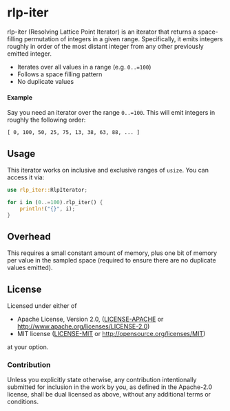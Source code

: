 # rlp-iter

rlp-iter (Resolving Lattice Point Iterator) is an iterator that returns a space-filling permutation of integers in a given range. Specifically, it emits integers roughly in order of the most distant integer from any other previously emitted integer.

 - Iterates over all values in a range (e.g. `0..=100`)
 - Follows a space filling pattern
 - No duplicate values

#### Example

Say you need an iterator over the range `0..=100`. This will emit integers in roughly the following order:

```
[ 0, 100, 50, 25, 75, 13, 38, 63, 88, ... ]
```

## Usage

This iterator works on inclusive and exclusive ranges of `usize`. You can access it via:

```rust
use rlp_iter::RlpIterator;

for i in (0..=100).rlp_iter() {
    println!("{}", i);
}
```

## Overhead

This requires a small constant amount of memory, plus one bit of memory per value in the sampled space (required to ensure there are no duplicate values emitted).

## License

Licensed under either of

* Apache License, Version 2.0, ([LICENSE-APACHE](LICENSE-APACHE) or <http://www.apache.org/licenses/LICENSE-2.0>)
* MIT license ([LICENSE-MIT](LICENSE-MIT) or <http://opensource.org/licenses/MIT>)

at your option.

### Contribution

Unless you explicitly state otherwise, any contribution intentionally submitted for inclusion in the work by you, as defined in the Apache-2.0 license, shall be dual licensed as above, without any additional terms or conditions.
